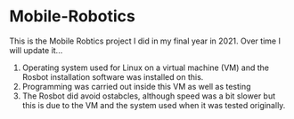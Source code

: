 # Mobile-Robotics
This is the Mobile Robtics project I did in my final year in 2021. Over time I will update it...

1. Operating system used for Linux on a virtual machine (VM) and the Rosbot installation software was installed on this.
2. Programming was carried out inside this VM as well as testing
3. The Rosbot did avoid ostabcles, although speed was a bit slower but this is due to the VM and the system used when it was tested originally.
